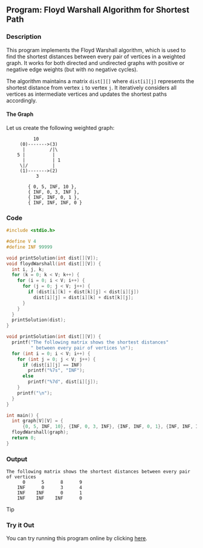 ## Program: Floyd Warshall Algorithm for Shortest Path

### Description
This program implements the Floyd Warshall algorithm, which is used to find the shortest distances between every pair of vertices in a weighted graph. It works for both directed and undirected graphs with positive or negative edge weights (but with no negative cycles).

The algorithm maintains a matrix `dist[][]` where `dist[i][j]` represents the shortest distance from vertex `i` to vertex `j`. It iteratively considers all vertices as intermediate vertices and updates the shortest paths accordingly.

#### The Graph
Let us create the following weighted graph:
```
          10
     (0)------->(3)
      |         /|\
    5 |          |
      |          | 1
     \|/         |
     (1)------->(2)
           3

        { 0, 5, INF, 10 },
        { INF, 0, 3, INF },
        { INF, INF, 0, 1 },
        { INF, INF, INF, 0 }
```



### Code
```c
#include <stdio.h>

#define V 4
#define INF 99999

void printSolution(int dist[][V]);
void floydWarshall(int dist[][V]) {
  int i, j, k;
  for (k = 0; k < V; k++) {
    for (i = 0; i < V; i++) {
      for (j = 0; j < V; j++) {
        if (dist[i][k] + dist[k][j] < dist[i][j])
          dist[i][j] = dist[i][k] + dist[k][j];
      }
    }
  }
  printSolution(dist);
}

void printSolution(int dist[][V]) {
  printf("The following matrix shows the shortest distances"
         " between every pair of vertices \n");
  for (int i = 0; i < V; i++) {
    for (int j = 0; j < V; j++) {
      if (dist[i][j] == INF)
        printf("%7s", "INF");
      else
        printf("%7d", dist[i][j]);
    }
    printf("\n");
  }
}

int main() {
  int graph[V][V] = {
      {0, 5, INF, 10}, {INF, 0, 3, INF}, {INF, INF, 0, 1}, {INF, INF, INF, 0}};
  floydWarshall(graph);
  return 0;
}
```

### Output
```
The following matrix shows the shortest distances between every pair of vertices 
      0      5      8      9
    INF      0      3      4
    INF    INF      0      1
    INF    INF    INF      0
```

> [!TIP]
> ### Try it Out
> You can try running this program online by clicking [here](https://replit.com/@SabirMallick/FloydWarshall).
